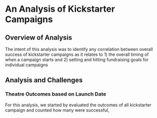# An Analysis of Kickstarter Campaigns
## Overview of Analysis
The intent of this analysis was to identify any correlation between overall success of kickstarter campaigns as it relates to 1) the overall timing of when a campaign starts and 2) setting and hitting fundraising goals for individual campaigns
## Analysis and Challenges
### Theatre Outcomes based on Launch Date
For this analysis, we started by evaluated the outcomes of all kickstarter campaign and counted how many were successful,
